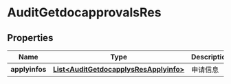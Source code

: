 # AuditGetdocapprovalsRes

## Properties
Name | Type | Description | Notes
------------ | ------------- | ------------- | -------------
**applyinfos** | [**List&lt;AuditGetdocapplysResApplyinfo&gt;**](AuditGetdocapplysResApplyinfo.md) | 申请信息 | 
